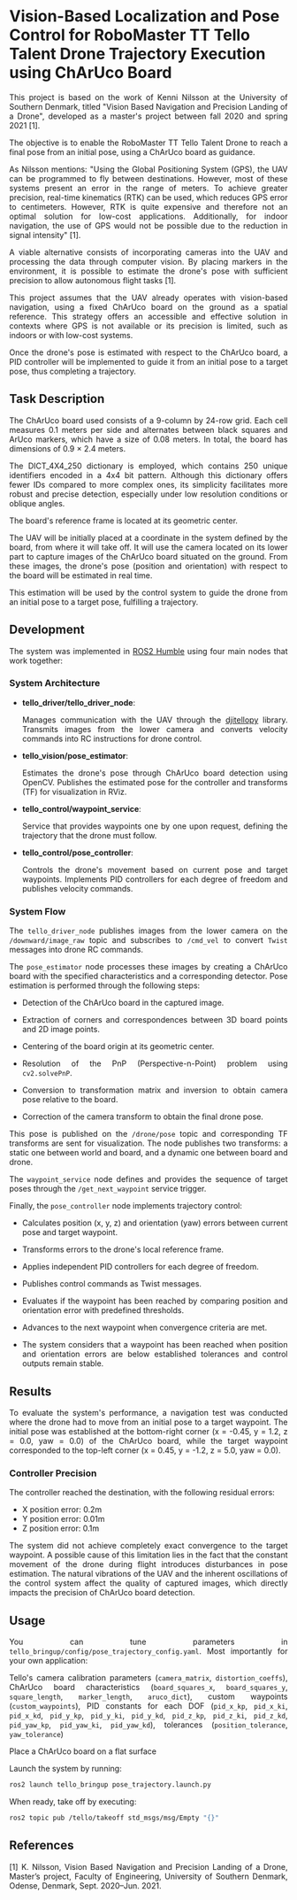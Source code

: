 # Vision-Based Localization and Pose Control for RoboMaster TT Tello Talent Drone Trajectory Execution using ChArUco Board

<p align="justify">This project is based on the work of Kenni Nilsson at the University of Southern Denmark, titled "Vision Based Navigation and Precision Landing of a Drone", developed as a master's project between fall 2020 and spring 2021 [1].</p>

<p align="justify">The objective is to enable the RoboMaster TT Tello Talent Drone to reach a final pose from an initial pose, using a ChArUco board as guidance.</p>

<p align="justify">As Nilsson mentions: "Using the Global Positioning System (GPS), the UAV can be programmed to fly between destinations. However, most of these systems present an error in the range of meters. To achieve greater precision, real-time kinematics (RTK) can be used, which reduces GPS error to centimeters. However, RTK is quite expensive and therefore not an optimal solution for low-cost applications. Additionally, for indoor navigation, the use of GPS would not be possible due to the reduction in signal intensity" [1].</p>

<p align="justify">A viable alternative consists of incorporating cameras into the UAV and processing the data through computer vision. By placing markers in the environment, it is possible to estimate the drone's pose with sufficient precision to allow autonomous flight tasks [1].</p>

<p align="justify">This project assumes that the UAV already operates with vision-based navigation, using a fixed ChArUco board on the ground as a spatial reference. This strategy offers an accessible and effective solution in contexts where GPS is not available or its precision is limited, such as indoors or with low-cost systems.</p>

<p align="justify">Once the drone's pose is estimated with respect to the ChArUco board, a PID controller will be implemented to guide it from an initial pose to a target pose, thus completing a trajectory.</p>

## Task Description

<p align="justify">The ChArUco board used consists of a 9-column by 24-row grid. Each cell measures 0.1 meters per side and alternates between black squares and ArUco markers, which have a size of 0.08 meters. In total, the board has dimensions of 0.9 × 2.4 meters.</p>

<p align="justify">The DICT_4X4_250 dictionary is employed, which contains 250 unique identifiers encoded in a 4x4 bit pattern. Although this dictionary offers fewer IDs compared to more complex ones, its simplicity facilitates more robust and precise detection, especially under low resolution conditions or oblique angles.</p>

<p align="justify">The board's reference frame is located at its geometric center.</p>

<p align="justify">The UAV will be initially placed at a coordinate in the system defined by the board, from where it will take off. It will use the camera located on its lower part to capture images of the ChArUco board situated on the ground. From these images, the drone's pose (position and orientation) with respect to the board will be estimated in real time.</p>

<p align="justify">This estimation will be used by the control system to guide the drone from an initial pose to a target pose, fulfilling a trajectory.<p>

## Development

<p align="justify">The system was implemented in <a href="https://docs.ros.org/en/humble/Installation.html" target="_blank">ROS2 Humble</a>  using four main nodes that work together:</p>

### System Architecture

<ul>
 <li><b>tello_driver/tello_driver_node</b>: <p align="justify">Manages communication with the UAV through the <a href="https://github.com/damiafuentes/DJITelloPy" target="_blank">djitellopy</a> library. Transmits images from the lower camera and converts velocity commands into RC instructions for drone control.</p></li>
 
 <li><b>tello_vision/pose_estimator</b>: <p align="justify">Estimates the drone's pose through ChArUco board detection using OpenCV. Publishes the estimated pose for the controller and transforms (TF) for visualization in RViz.</p></li>
 
 <li><b>tello_control/waypoint_service</b>: <p align="justify">Service that provides waypoints one by one upon request, defining the trajectory that the drone must follow.</p></li>
 
 <li><b>tello_control/pose_controller</b>: <p align="justify">Controls the drone's movement based on current pose and target waypoints. Implements PID controllers for each degree of freedom and publishes velocity commands.</p></li>
</ul>

### System Flow

<p align="justify">The <code>tello_driver_node</code> publishes images from the lower camera on the <code>/downward/image_raw</code> topic and subscribes to <code>/cmd_vel</code> to convert <code>Twist</code> messages into drone RC commands.</p>

<p align="justify">The <code>pose_estimator</code> node processes these images by creating a ChArUco board with the specified characteristics and a corresponding detector. Pose estimation is performed through the following steps:</p>

<ul>
 <li><p align="justify">Detection of the ChArUco board in the captured image.</p></li>

 <li><p align="justify">Extraction of corners and correspondences between 3D board points and 2D image points.</p></li>

 <li><p align="justify">Centering of the board origin at its geometric center.</p></li>

 <li><p align="justify">Resolution of the PnP (Perspective-n-Point) problem using <code>cv2.solvePnP</code>.</p></li>

 <li><p align="justify">Conversion to transformation matrix and inversion to obtain camera pose relative to the board.</p></li>

 <li><p align="justify">Correction of the camera transform to obtain the final drone pose.</p></li>
</ul>

<p align="justify">This pose is published on the <code>/drone/pose</code> topic and corresponding TF transforms are sent for visualization. The node publishes two transforms: a static one between world and board, and a dynamic one between board and drone.</p>

<p align="justify">The <code>waypoint_service</code> node defines and provides the sequence of target poses through the <code>/get_next_waypoint</code> service trigger.</p>

<p align="justify">Finally, the <code>pose_controller</code> node implements trajectory control:</p>

<ul>
 <li><p align="justify">Calculates position (x, y, z) and orientation (yaw) errors between current pose and target waypoint.</p></li>

 <li><p align="justify">Transforms errors to the drone's local reference frame.</p></li>

 <li><p align="justify">Applies independent PID controllers for each degree of freedom.</p></li>

 <li><p align="justify">Publishes control commands as Twist messages.</p></li>

 <li><p align="justify">Evaluates if the waypoint has been reached by comparing position and orientation error with predefined thresholds.</p></li>

 <li><p align="justify">Advances to the next waypoint when convergence criteria are met.</p></li>

 <li><p align="justify">The system considers that a waypoint has been reached when position and orientation errors are below established tolerances and control outputs remain stable.</p></li>
</ul>

## Results

<p align="justify">To evaluate the system's performance, a navigation test was conducted where the drone had to move from an initial pose to a target waypoint. The initial pose was established at the bottom-right corner (x = -0.45, y = 1.2, z = 0.0, yaw = 0.0) of the ChArUco board, while the target waypoint corresponded to the top-left corner (x = 0.45, y = -1.2, z = 5.0, yaw = 0.0).</p>

### Controller Precision

<p align="justify">The controller reached the destination, with the following residual errors:</p>

<ul>
 <li>X position error: 0.2m</li>
 <li>Y position error: 0.01m</li>
 <li>Z position error: 0.1m</li>
</ul>

<p align="justify">The system did not achieve completely exact convergence to the target waypoint. A possible cause of this limitation lies in the fact that the constant movement of the drone during flight introduces disturbances in pose estimation. The natural vibrations of the UAV and the inherent oscillations of the control system affect the quality of captured images, which directly impacts the precision of ChArUco board detection.</p>

## Usage

<p align="justify">You can tune parameters in <code>tello_bringup/config/pose_trajectory_config.yaml</code>. Most importantly for your own application:</p>

<p align="justify">Tello's camera calibration parameters (<code>camera_matrix</code>, <code>distortion_coeffs</code>), ChArUco board characteristics (<code>board_squares_x</code>, <code>board_squares_y</code>, <code>square_length</code>, <code>marker_length</code>, <code>aruco_dict</code>), custom waypoints (<code>custom_waypoints</code>), PID constants for each DOF (<code>pid_x_kp</code>, <code>pid_x_ki</code>, <code>pid_x_kd</code>, <code>pid_y_kp</code>, <code>pid_y_ki</code>, <code>pid_y_kd</code>, <code>pid_z_kp</code>, <code>pid_z_ki</code>, <code>pid_z_kd</code>, <code>pid_yaw_kp</code>, <code>pid_yaw_ki</code>, <code>pid_yaw_kd</code>), tolerances (<code>position_tolerance</code>, <code>yaw_tolerance</code>) </p>

<p align="justify">Place a ChArUco board on a flat surface</p>

<p align="justify">Launch the system by running:</p>

```bash
ros2 launch tello_bringup pose_trajectory.launch.py
```

<p align="justify">When ready, take off by executing:</p>

```bash
ros2 topic pub /tello/takeoff std_msgs/msg/Empty "{}"
```

## References

<p align="justify">[1] K. Nilsson, Vision Based Navigation and Precision Landing of a Drone, Master’s project, Faculty of Engineering, University of Southern Denmark, Odense, Denmark, Sept. 2020–Jun. 2021.</p>